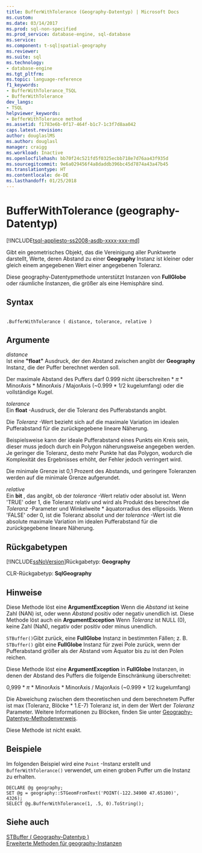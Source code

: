 ```yaml
---
title: BufferWithTolerance (Geography-Datentyp) | Microsoft Docs
ms.custom: 
ms.date: 03/14/2017
ms.prod: sql-non-specified
ms.prod_service: database-engine, sql-database
ms.service: 
ms.component: t-sql|spatial-geography
ms.reviewer: 
ms.suite: sql
ms.technology:
- database-engine
ms.tgt_pltfrm: 
ms.topic: language-reference
f1_keywords:
- BufferWithTolerance_TSQL
- BufferWithTolerance
dev_langs:
- TSQL
helpviewer_keywords:
- BefferWithTolerance method
ms.assetid: f1783e6b-0f17-464f-b1c7-1c3f7d8aa042
caps.latest.revision: 
author: douglaslMS
ms.author: douglasl
manager: craigg
ms.workload: Inactive
ms.openlocfilehash: bb70f24c521fd5f0325ecbb718e7d76aa43f935d
ms.sourcegitcommit: 9e6a029456f4a8daddb396bc45d7874a43a47b45
ms.translationtype: HT
ms.contentlocale: de-DE
ms.lasthandoff: 01/25/2018
---
```

# <a name="bufferwithtolerance-geography-data-type"></a>BufferWithTolerance (geography-Datentyp)
[!INCLUDE[tsql-appliesto-ss2008-asdb-xxxx-xxx-md](../../includes/tsql-appliesto-ss2008-asdb-xxxx-xxx-md.md)]

  Gibt ein geometrisches Objekt, das die Vereinigung aller Punktwerte darstellt, Werte, deren Abstand zu einer **Geography** Instanz ist kleiner oder gleich einem angegebenen Wert einer angegebenen Toleranz.  
  
 Diese geography-Datentypmethode unterstützt Instanzen von **FullGlobe** oder räumliche Instanzen, die größer als eine Hemisphäre sind.  
  
## <a name="syntax"></a>Syntax  
  
```  
  
.BufferWithTolerance ( distance, tolerance, relative )  
```  
  
## <a name="arguments"></a>Argumente  
 *distance*  
 Ist eine **"float"** Ausdruck, der den Abstand zwischen angibt der **Geography** Instanz, die der Puffer berechnet werden soll.  
  
 Der maximale Abstand des Puffers darf 0.999 nicht überschreiten \* *π* * MinorAxis \* MinorAxis / MajorAxis (~0.999 \* 1/2 kugelumfang) oder die vollständige Kugel.  
  
 *tolerance*  
 Ein **float** -Ausdruck, der die Toleranz des Pufferabstands angibt.  
  
 Die *Toleranz* -Wert bezieht sich auf die maximale Variation im idealen Pufferabstand für die zurückgegebene lineare Näherung.  
  
 Beispielsweise kann der ideale Pufferabstand eines Punkts ein Kreis sein, dieser muss jedoch durch ein Polygon näherungsweise angegeben werden. Je geringer die Toleranz, desto mehr Punkte hat das Polygon, wodurch die Komplexität des Ergebnisses erhöht, der Fehler jedoch verringert wird.  
  
 Die minimale Grenze ist 0,1 Prozent des Abstands, und geringere Toleranzen werden auf die minimale Grenze aufgerundet.  
  
 *relative*  
 Ein **bit** , das angibt, ob der *tolerance* -Wert relativ oder absolut ist. Wenn 'TRUE' oder 1, die Toleranz relativ und wird als Produkt des berechnet die *Toleranz* -Parameter und Winkelweite \* äquatorradius des ellipsoids. Wenn 'FALSE' oder 0, ist die Toleranz absolut und der *tolerance* -Wert ist die absolute maximale Variation im idealen Pufferabstand für die zurückgegebene lineare Näherung.  
  
## <a name="return-types"></a>Rückgabetypen  
 [!INCLUDE[ssNoVersion](../../includes/ssnoversion-md.md)]Rückgabetyp: **Geography**  
  
 CLR-Rückgabetyp: **SqlGeography**  
  
## <a name="remarks"></a>Hinweise  
 Diese Methode löst eine **ArgumentException** Wenn die *Abstand* ist keine Zahl (NAN) ist, oder wenn *Abstand* positiv oder negativ unendlich ist.  Diese Methode löst auch ein **ArgumentException** Wenn *Toleranz* ist NULL (0), keine Zahl (NaN), negativ oder positiv oder minus unendlich.  
  
 `STBuffer()`Gibt zurück, eine **FullGlobe** Instanz in bestimmten Fällen; z. B. `STBuffer()` gibt eine **FullGlobe** Instanz für zwei Pole zurück, wenn der Pufferabstand größer als der Abstand vom Äquator bis zu ist den Polen reichen.  
  
 Diese Methode löst eine **ArgumentException** in **FullGlobe** Instanzen, in denen der Abstand des Puffers die folgende Einschränkung überschreitet:  
  
 0,999 \* *π* * MinorAxis \* MinorAxis / MajorAxis (~0.999 \* 1/2 kugelumfang)  
  
 Die Abweichung zwischen dem theoretischen und dem berechnetem Puffer ist max (Toleranz, Blöcke \* 1.E-7) Toleranz ist, in dem der Wert der *Toleranz* Parameter. Weitere Informationen zu Blöcken, finden Sie unter [Geography-Datentyp-Methodenverweis](http://msdn.microsoft.com/library/028e6137-7128-4c74-90a7-f7bdd2d79f5e).  
  
 Diese Methode ist nicht exakt.  
  
## <a name="examples"></a>Beispiele  
 Im folgenden Beispiel wird eine `Point` -Instanz erstellt und `BufferWithTolerance()` verwendet, um einen groben Puffer um die Instanz zu erhalten.  
  
```  
DECLARE @g geography;  
SET @g = geography::STGeomFromText('POINT(-122.34900 47.65100)', 4326);  
SELECT @g.BufferWithTolerance(1, .5, 0).ToString();  
```  
  
## <a name="see-also"></a>Siehe auch  
 [STBuffer &#40; Geography-Datentyp &#41;](../../t-sql/spatial-geography/stbuffer-geography-data-type.md)   
 [Erweiterte Methoden für geography-Instanzen](../../t-sql/spatial-geography/extended-methods-on-geography-instances.md)  
  
  
